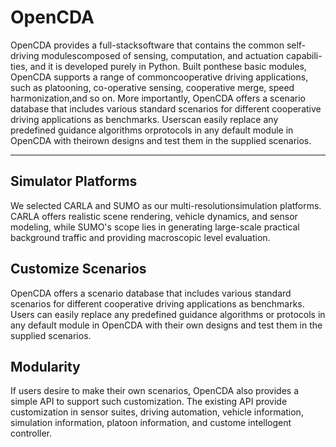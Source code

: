 # OpenCDA 

OpenCDA provides a full-stacksoftware that contains the common self-driving modulescomposed of sensing, computation, and actuation capabili-ties, and it is developed purely in Python. Built ponthese basic modules, OpenCDA supports a range of commoncooperative driving applications, such as platooning, co-operative sensing, cooperative merge, speed harmonization,and so on. More importantly, OpenCDA offers a scenario database that includes various standard scenarios for different cooperative driving applications as benchmarks. Userscan easily replace any predefined guidance algorithms orprotocols in any default module in OpenCDA with theirown designs and test them in the supplied scenarios.

---
## Simulator Platforms
We selected CARLA and SUMO as our multi-resolutionsimulation platforms. CARLA offers realistic scene rendering, vehicle dynamics, and sensor modeling, while SUMO's scope lies in generating large-scale practical background traffic and providing macroscopic level evaluation.

## Customize Scenarios
OpenCDA offers a scenario database that includes various standard scenarios for different cooperative driving applications as benchmarks. Users can easily replace any predefined guidance algorithms or protocols in any default module in OpenCDA with their own designs and test them in the supplied scenarios.

## Modularity 
If users desire to make their own scenarios, OpenCDA also provides a simple API to support such customization. The existing API provide customization in sensor suites, driving automation, vehicle information, simulation information, platoon information, and custome intellogent controller. 
